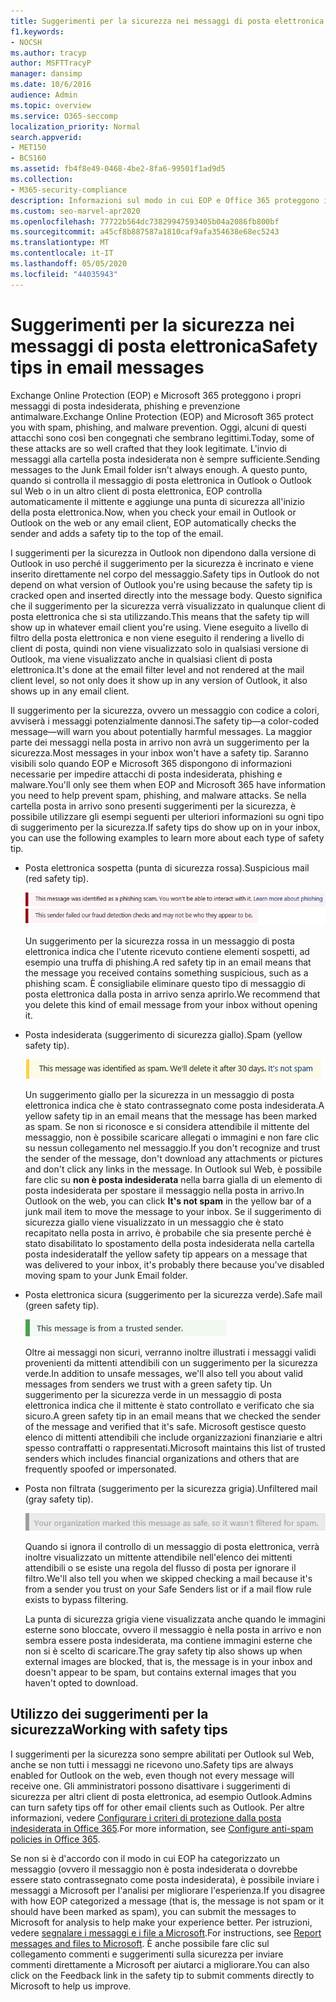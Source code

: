 ```yaml
---
title: Suggerimenti per la sicurezza nei messaggi di posta elettronica
f1.keywords:
- NOCSH
ms.author: tracyp
author: MSFTTracyP
manager: dansimp
ms.date: 10/6/2016
audience: Admin
ms.topic: overview
ms.service: O365-seccomp
localization_priority: Normal
search.appverid:
- MET150
- BCS160
ms.assetid: fb4f8e49-0468-4be2-8fa6-99501f1ad9d5
ms.collection:
- M365-security-compliance
description: Informazioni sul modo in cui EOP e Office 365 proteggono i messaggi di posta indesiderata, phishing e antimalware aggiungendo un suggerimento per la sicurezza all'inizio della posta elettronica.
ms.custom: seo-marvel-apr2020
ms.openlocfilehash: 77722b564dc73829947593405b04a2086fb800bf
ms.sourcegitcommit: a45cf8b887587a1810caf9afa354638e68ec5243
ms.translationtype: MT
ms.contentlocale: it-IT
ms.lasthandoff: 05/05/2020
ms.locfileid: "44035943"
---
```

# <a name="safety-tips-in-email-messages"></a><span data-ttu-id="50340-103">Suggerimenti per la sicurezza nei messaggi di posta elettronica</span><span class="sxs-lookup"><span data-stu-id="50340-103">Safety tips in email messages</span></span>

<span data-ttu-id="50340-104">Exchange Online Protection (EOP) e Microsoft 365 proteggono i propri messaggi di posta indesiderata, phishing e prevenzione antimalware.</span><span class="sxs-lookup"><span data-stu-id="50340-104">Exchange Online Protection (EOP) and Microsoft 365 protect you with spam, phishing, and malware prevention.</span></span> <span data-ttu-id="50340-105">Oggi, alcuni di questi attacchi sono così ben congegnati che sembrano legittimi.</span><span class="sxs-lookup"><span data-stu-id="50340-105">Today, some of these attacks are so well crafted that they look legitimate.</span></span> <span data-ttu-id="50340-106">L'invio di messaggi alla cartella posta indesiderata non è sempre sufficiente.</span><span class="sxs-lookup"><span data-stu-id="50340-106">Sending messages to the Junk Email folder isn't always enough.</span></span> <span data-ttu-id="50340-107">A questo punto, quando si controlla il messaggio di posta elettronica in Outlook o Outlook sul Web o in un altro client di posta elettronica, EOP controlla automaticamente il mittente e aggiunge una punta di sicurezza all'inizio della posta elettronica.</span><span class="sxs-lookup"><span data-stu-id="50340-107">Now, when you check your email in Outlook or Outlook on the web or any email client, EOP automatically checks the sender and adds a safety tip to the top of the email.</span></span>

<span data-ttu-id="50340-108">I suggerimenti per la sicurezza in Outlook non dipendono dalla versione di Outlook in uso perché il suggerimento per la sicurezza è incrinato e viene inserito direttamente nel corpo del messaggio.</span><span class="sxs-lookup"><span data-stu-id="50340-108">Safety tips in Outlook do not depend on what version of Outlook you're using because the safety tip is cracked open and inserted directly into the message body.</span></span> <span data-ttu-id="50340-109">Questo significa che il suggerimento per la sicurezza verrà visualizzato in qualunque client di posta elettronica che si sta utilizzando.</span><span class="sxs-lookup"><span data-stu-id="50340-109">This means that the safety tip will show up in whatever email client you're using.</span></span> <span data-ttu-id="50340-110">Viene eseguito a livello di filtro della posta elettronica e non viene eseguito il rendering a livello di client di posta, quindi non viene visualizzato solo in qualsiasi versione di Outlook, ma viene visualizzato anche in qualsiasi client di posta elettronica.</span><span class="sxs-lookup"><span data-stu-id="50340-110">It's done at the email filter level and not rendered at the mail client level, so not only does it show up in any version of Outlook, it also shows up in any email client.</span></span>

<span data-ttu-id="50340-111">Il suggerimento per la sicurezza, ovvero un messaggio con codice a colori, avviserà i messaggi potenzialmente dannosi.</span><span class="sxs-lookup"><span data-stu-id="50340-111">The safety tip—a color-coded message—will warn you about potentially harmful messages.</span></span> <span data-ttu-id="50340-112">La maggior parte dei messaggi nella posta in arrivo non avrà un suggerimento per la sicurezza.</span><span class="sxs-lookup"><span data-stu-id="50340-112">Most messages in your inbox won't have a safety tip.</span></span> <span data-ttu-id="50340-113">Saranno visibili solo quando EOP e Microsoft 365 dispongono di informazioni necessarie per impedire attacchi di posta indesiderata, phishing e malware.</span><span class="sxs-lookup"><span data-stu-id="50340-113">You'll only see them when EOP and Microsoft 365 have information you need to help prevent spam, phishing, and malware attacks.</span></span> <span data-ttu-id="50340-114">Se nella cartella posta in arrivo sono presenti suggerimenti per la sicurezza, è possibile utilizzare gli esempi seguenti per ulteriori informazioni su ogni tipo di suggerimento per la sicurezza.</span><span class="sxs-lookup"><span data-stu-id="50340-114">If safety tips do show up on in your inbox, you can use the following examples to learn more about each type of safety tip.</span></span>

- <span data-ttu-id="50340-115">Posta elettronica sospetta (punta di sicurezza rossa).</span><span class="sxs-lookup"><span data-stu-id="50340-115">Suspicious mail (red safety tip).</span></span>

    ![Schermata che visualizza un suggerimento per la sicurezza rossa.](../../media/5078a0be-e556-44a1-b169-09d780d26898.png)

    <span data-ttu-id="50340-117">Un suggerimento per la sicurezza rossa in un messaggio di posta elettronica indica che l'utente ricevuto contiene elementi sospetti, ad esempio una truffa di phishing.</span><span class="sxs-lookup"><span data-stu-id="50340-117">A red safety tip in an email means that the message you received contains something suspicious, such as a phishing scam.</span></span> <span data-ttu-id="50340-118">È consigliabile eliminare questo tipo di messaggio di posta elettronica dalla posta in arrivo senza aprirlo.</span><span class="sxs-lookup"><span data-stu-id="50340-118">We recommend that you delete this kind of email message from your inbox without opening it.</span></span>

- <span data-ttu-id="50340-119">Posta indesiderata (suggerimento di sicurezza giallo).</span><span class="sxs-lookup"><span data-stu-id="50340-119">Spam (yellow safety tip).</span></span>

    ![Schermata che visualizza un suggerimento per la sicurezza giallo.](../../media/793c9265-ea44-48fd-a98f-804fadd4163b.png)

    <span data-ttu-id="50340-121">Un suggerimento giallo per la sicurezza in un messaggio di posta elettronica indica che è stato contrassegnato come posta indesiderata.</span><span class="sxs-lookup"><span data-stu-id="50340-121">A yellow safety tip in an email means that the message has been marked as spam.</span></span> <span data-ttu-id="50340-122">Se non si riconosce e si considera attendibile il mittente del messaggio, non è possibile scaricare allegati o immagini e non fare clic su nessun collegamento nel messaggio.</span><span class="sxs-lookup"><span data-stu-id="50340-122">If you don't recognize and trust the sender of the message, don't download any attachments or pictures and don't click any links in the message.</span></span> <span data-ttu-id="50340-123">In Outlook sul Web, è possibile fare clic su **non è posta indesiderata** nella barra gialla di un elemento di posta indesiderata per spostare il messaggio nella posta in arrivo.</span><span class="sxs-lookup"><span data-stu-id="50340-123">In Outlook on the web, you can click **It's not spam** in the yellow bar of a junk mail item to move the message to your inbox.</span></span> <span data-ttu-id="50340-124">Se il suggerimento di sicurezza giallo viene visualizzato in un messaggio che è stato recapitato nella posta in arrivo, è probabile che sia presente perché è stato disabilitato lo spostamento della posta indesiderata nella cartella posta indesiderata</span><span class="sxs-lookup"><span data-stu-id="50340-124">If the yellow safety tip appears on a message that was delivered to your inbox, it's probably there because you've disabled moving spam to your Junk Email folder.</span></span>

- <span data-ttu-id="50340-125">Posta elettronica sicura (suggerimento per la sicurezza verde).</span><span class="sxs-lookup"><span data-stu-id="50340-125">Safe mail (green safety tip).</span></span>

    ![Schermata che visualizza un suggerimento per la sicurezza verde.](../../media/acbc11d0-f626-4848-9fbf-66eeeda3f803.png)

    <span data-ttu-id="50340-127">Oltre ai messaggi non sicuri, verranno inoltre illustrati i messaggi validi provenienti da mittenti attendibili con un suggerimento per la sicurezza verde.</span><span class="sxs-lookup"><span data-stu-id="50340-127">In addition to unsafe messages, we'll also tell you about valid messages from senders we trust with a green safety tip.</span></span> <span data-ttu-id="50340-128">Un suggerimento per la sicurezza verde in un messaggio di posta elettronica indica che il mittente è stato controllato e verificato che sia sicuro.</span><span class="sxs-lookup"><span data-stu-id="50340-128">A green safety tip in an email means that we checked the sender of the message and verified that it's safe.</span></span> <span data-ttu-id="50340-129">Microsoft gestisce questo elenco di mittenti attendibili che include organizzazioni finanziarie e altri spesso contraffatti o rappresentati.</span><span class="sxs-lookup"><span data-stu-id="50340-129">Microsoft maintains this list of trusted senders which includes financial organizations and others that are frequently spoofed or impersonated.</span></span>

- <span data-ttu-id="50340-130">Posta non filtrata (suggerimento per la sicurezza grigia).</span><span class="sxs-lookup"><span data-stu-id="50340-130">Unfiltered mail (gray safety tip).</span></span>

    ![Schermata che visualizza un suggerimento per la sicurezza grigia.](../../media/c4d0cf8f-08e9-4c84-beee-1d9e0b022e0a.png)

    <span data-ttu-id="50340-132">Quando si ignora il controllo di un messaggio di posta elettronica, verrà inoltre visualizzato un mittente attendibile nell'elenco dei mittenti attendibili o se esiste una regola del flusso di posta per ignorare il filtro.</span><span class="sxs-lookup"><span data-stu-id="50340-132">We'll also tell you when we skipped checking a mail because it's from a sender you trust on your Safe Senders list or if a mail flow rule exists to bypass filtering.</span></span>

    <span data-ttu-id="50340-133">La punta di sicurezza grigia viene visualizzata anche quando le immagini esterne sono bloccate, ovvero il messaggio è nella posta in arrivo e non sembra essere posta indesiderata, ma contiene immagini esterne che non si è scelto di scaricare.</span><span class="sxs-lookup"><span data-stu-id="50340-133">The gray safety tip also shows up when external images are blocked, that is, the message is in your inbox and doesn't appear to be spam, but contains external images that you haven't opted to download.</span></span>
    

## <a name="working-with-safety-tips"></a><span data-ttu-id="50340-134">Utilizzo dei suggerimenti per la sicurezza</span><span class="sxs-lookup"><span data-stu-id="50340-134">Working with safety tips</span></span>

<span data-ttu-id="50340-135">I suggerimenti per la sicurezza sono sempre abilitati per Outlook sul Web, anche se non tutti i messaggi ne ricevono uno.</span><span class="sxs-lookup"><span data-stu-id="50340-135">Safety tips are always enabled for Outlook on the web, even though not every message will receive one.</span></span> <span data-ttu-id="50340-136">Gli amministratori possono disattivare i suggerimenti di sicurezza per altri client di posta elettronica, ad esempio Outlook.</span><span class="sxs-lookup"><span data-stu-id="50340-136">Admins can turn safety tips off for other email clients such as Outlook.</span></span> <span data-ttu-id="50340-137">Per altre informazioni, vedere [Configurare i criteri di protezione dalla posta indesiderata in Office 365](configure-your-spam-filter-policies.md).</span><span class="sxs-lookup"><span data-stu-id="50340-137">For more information, see [Configure anti-spam policies in Office 365](configure-your-spam-filter-policies.md).</span></span>

<span data-ttu-id="50340-138">Se non si è d'accordo con il modo in cui EOP ha categorizzato un messaggio (ovvero il messaggio non è posta indesiderata o dovrebbe essere stato contrassegnato come posta indesiderata), è possibile inviare i messaggi a Microsoft per l'analisi per migliorare l'esperienza.</span><span class="sxs-lookup"><span data-stu-id="50340-138">If you disagree with how EOP categorized a message (that is, the message is not spam or it should have been marked as spam), you can submit the messages to Microsoft for analysis to help make your experience better.</span></span> <span data-ttu-id="50340-139">Per istruzioni, vedere [segnalare i messaggi e i file a Microsoft](report-junk-email-messages-to-microsoft.md).</span><span class="sxs-lookup"><span data-stu-id="50340-139">For instructions, see [Report messages and files to Microsoft](report-junk-email-messages-to-microsoft.md).</span></span> <span data-ttu-id="50340-140">È anche possibile fare clic sul collegamento commenti e suggerimenti sulla sicurezza per inviare commenti direttamente a Microsoft per aiutarci a migliorare.</span><span class="sxs-lookup"><span data-stu-id="50340-140">You can also click on the Feedback link in the safety tip to submit comments directly to Microsoft to help us improve.</span></span>

